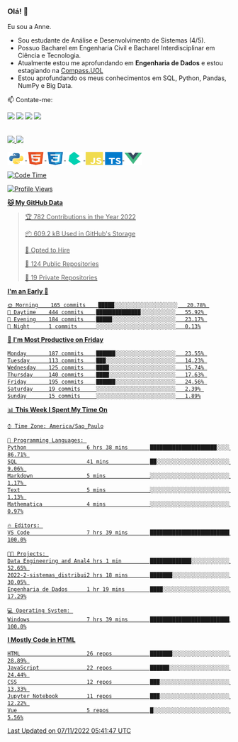 ### Olá! 👋
Eu sou a Anne. 
- Sou estudante de Análise e Desenvolvimento de Sistemas (4/5).
- Possuo Bacharel em Engenharia Civil e Bacharel Interdisciplinar em Ciência e Tecnologia.
- Atualmente estou me aprofundando em **Engenharia de Dados** e estou estagiando na [Compass.UOL](https://compass.uol/pt/home/) 
- Estou aprofundando os meus conhecimentos em SQL, Python, Pandas, NumPy e Big Data.

📫 Contate-me: 

<div>
<a href="https://www.instagram.com/annekarolinefc/" target="_blank"><img src="https://img.shields.io/badge/-Instagram-%23E4405F?style=for-the-badge&logo=instagram&logoColor=white" target="_blank"></a> 
<a href = "mailto:annekarolinefc@gmail.com"><img src="https://img.shields.io/badge/-Gmail-%23333?style=for-the-badge&logo=gmail&logoColor=white" target="_blank"></a>
<a href="https://www.linkedin.com/in/devannekarolinefc/" target="_blank"><img src="https://img.shields.io/badge/-LinkedIn-%230077B5?style=for-the-badge&logo=linkedin&logoColor=white" target="_blank"></a> 
<a href="https://api.whatsapp.com/send?phone=5533991375118&text=Ol%C3%A1%20Anne!%20" target="_blank"><img src="https://img.shields.io/badge/WhatsApp-25D366?style=for-the-badge&logo=whatsapp&logoColor=white" target="_blank"></a>
</div>

</br>

</br>
<div>
  <a href="https://github.com/annekarolinefc">
  <img height="180em" src="https://github-readme-stats.vercel.app/api?username=annekarolinefc&show_icons=true&theme=dracula&include_all_commits=true&count_private=true"/>
  <img height="180em" src="https://github-readme-stats.vercel.app/api/top-langs/?username=annekarolinefc&layout=compact&langs_count=7&theme=dracula"/>
</div>
  
  <div style="display: inline_block"><br>  
  <img align="center" alt="Anne-Python" height="30" width="40" src="https://raw.githubusercontent.com/devicons/devicon/master/icons/python/python-original.svg">
  <img align="center" alt="Anne-HTML" height="30" width="40" src="https://raw.githubusercontent.com/devicons/devicon/master/icons/html5/html5-original.svg">
  <img align="center" alt="Anne-CSS" height="30" width="40"
 src="https://raw.githubusercontent.com/devicons/devicon/master/icons/css3/css3-original.svg">
  <img align="center" alt="Anne-Bulma" height="30" width="40"
 src="https://github.com/devicons/devicon/blob/master/icons/bulma/bulma-plain.svg">
  <img align="center" alt="Anne-Js" height="30" width="40" src="https://raw.githubusercontent.com/devicons/devicon/master/icons/javascript/javascript-plain.svg">
    <img align="center" alt="Anne-Ts" height="30" width="40" src="https://github.com/devicons/devicon/blob/master/icons/typescript/typescript-original.svg">
      <img align="center" alt="Anne-Vue" height="30" width="40" src="https://github.com/devicons/devicon/blob/master/icons/vuejs/vuejs-original.svg">
</div>
<!--
  <img align="center" alt="Anne-An" height="30" width="40" src="https://github.com/devicons/devicon/blob/master/icons/angularjs/angularjs-original.svg">

-->
</br>
</br>
</br>
<!--START_SECTION:waka-->
![Code Time](http://img.shields.io/badge/Code%20Time-24%20hrs%2059%20mins-blue)

![Profile Views](http://img.shields.io/badge/Profile%20Views-2-blue)

**🐱 My GitHub Data** 

> 🏆 782 Contributions in the Year 2022
 > 
> 📦 609.2 kB Used in GitHub's Storage 
 > 
> 💼 Opted to Hire
 > 
> 📜 124 Public Repositories 
 > 
> 🔑 19 Private Repositories  
 > 
**I'm an Early 🐤** 

```text
🌞 Morning    165 commits    █████░░░░░░░░░░░░░░░░░░░░   20.78% 
🌇 Daytime    444 commits    ██████████████░░░░░░░░░░░   55.92% 
🌃 Evening    184 commits    █████░░░░░░░░░░░░░░░░░░░░   23.17% 
🌙 Night      1 commits      ░░░░░░░░░░░░░░░░░░░░░░░░░   0.13%

```
📅 **I'm Most Productive on Friday** 

```text
Monday       187 commits    ██████░░░░░░░░░░░░░░░░░░░   23.55% 
Tuesday      113 commits    ███░░░░░░░░░░░░░░░░░░░░░░   14.23% 
Wednesday    125 commits    ████░░░░░░░░░░░░░░░░░░░░░   15.74% 
Thursday     140 commits    ████░░░░░░░░░░░░░░░░░░░░░   17.63% 
Friday       195 commits    ██████░░░░░░░░░░░░░░░░░░░   24.56% 
Saturday     19 commits     ░░░░░░░░░░░░░░░░░░░░░░░░░   2.39% 
Sunday       15 commits     ░░░░░░░░░░░░░░░░░░░░░░░░░   1.89%

```


📊 **This Week I Spent My Time On** 

```text
⌚︎ Time Zone: America/Sao_Paulo

💬 Programming Languages: 
Python                   6 hrs 38 mins       █████████████████████░░░░   86.71% 
SQL                      41 mins             ██░░░░░░░░░░░░░░░░░░░░░░░   9.06% 
Markdown                 5 mins              ░░░░░░░░░░░░░░░░░░░░░░░░░   1.17% 
Text                     5 mins              ░░░░░░░░░░░░░░░░░░░░░░░░░   1.13% 
Mathematica              4 mins              ░░░░░░░░░░░░░░░░░░░░░░░░░   0.97%

🔥 Editors: 
VS Code                  7 hrs 39 mins       █████████████████████████   100.0%

🐱‍💻 Projects: 
Data Engineering and Anal4 hrs 1 min         █████████████░░░░░░░░░░░░   52.65% 
2022-2-sistemas_distribui2 hrs 18 mins       ███████░░░░░░░░░░░░░░░░░░   30.05% 
Engenharia de Dados      1 hr 19 mins        ████░░░░░░░░░░░░░░░░░░░░░   17.29%

💻 Operating System: 
Windows                  7 hrs 39 mins       █████████████████████████   100.0%

```

**I Mostly Code in HTML** 

```text
HTML                     26 repos            ███████░░░░░░░░░░░░░░░░░░   28.89% 
JavaScript               22 repos            ██████░░░░░░░░░░░░░░░░░░░   24.44% 
CSS                      12 repos            ███░░░░░░░░░░░░░░░░░░░░░░   13.33% 
Jupyter Notebook         11 repos            ███░░░░░░░░░░░░░░░░░░░░░░   12.22% 
Vue                      5 repos             █░░░░░░░░░░░░░░░░░░░░░░░░   5.56%

```



 Last Updated on 07/11/2022 05:41:47 UTC
<!--END_SECTION:waka-->
  
